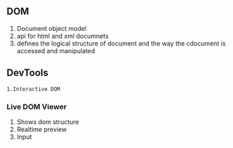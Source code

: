 ## DOM

1. Document object model
2. api for html and xml documnets
3. defines the logical structure of document and the way the cdocument is accessed and manipulated

## DevTools

```
1.Interactive DOM
```

### Live DOM Viewer

1. Shows dom structure
2. Realtime preview
3. Input
